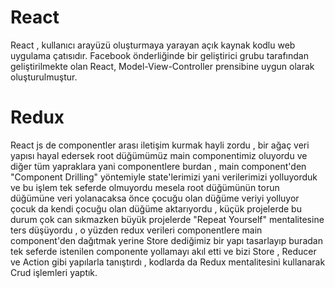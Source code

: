 # React

 React , kullanıcı arayüzü oluşturmaya yarayan açık kaynak kodlu web uygulama çatısıdır. 
 Facebook önderliğinde bir geliştirici grubu tarafından geliştirilmekte olan React, 
 Model-View-Controller prensibine uygun olarak oluşturulmuştur.

# Redux

 React js de componentler arası iletişim kurmak hayli zordu , bir ağaç veri yapısı 
 hayal edersek root düğümümüz main componentimiz oluyordu ve diğer tüm yapraklara yani
 componentlere burdan , main component'den "Component Drilling" yöntemiyle 
 state'lerimizi yani verilerimizi yolluyorduk ve bu işlem tek seferde olmuyordu mesela
 root düğümünün torun düğümüne veri yolanacaksa önce çocuğu olan düğüme veriyi yolluyor 
 çocuk da kendi çocuğu olan düğüme aktarıyordu , küçük projelerde bu durum çok can 
 sıkmazken büyük projelerde "Repeat Yourself" mentalitesine ters düşüyordu , o yüzden
 redux verileri componentlere main component'den dağıtmak yerine Store dediğimiz bir 
 yapı tasarlayıp buradan tek seferde istenilen componente yollamayı akıl etti ve bizi 
 Store , Reducer ve Action gibi yapılarla tanıştırdı , kodlarda da Redux mentalitesini 
 kullanarak Crud işlemleri yaptık.